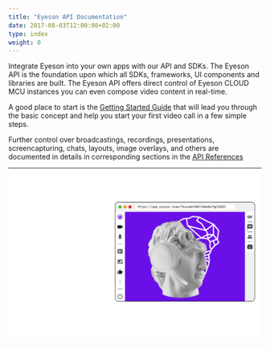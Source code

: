 ```yaml
---
title: "Eyeson API Documentation"
date: 2017-08-03T12:00:00+02:00
type: index
weight: 0
---
```


Integrate Eyeson into your own apps with our API and SDKs.  The Eyeson API is
the foundation upon which all SDKs, frameworks, UI components and libraries
are built. The Eyeson API offers direct control of Eyeson CLOUD MCU instances
you can even compose video content in real-time.

A good place to start is the [Getting Started Guide](getting-started/) that
will lead you through the basic concept and help you start your first video
call in a few simple steps.

Further control over broadcastings, recordings, presentations, screencapturing,
chats, layouts, image overlays, and others are documented in details in corresponding sections in the [API References](api-reference/)

---
![](./images/curl.svg)  
